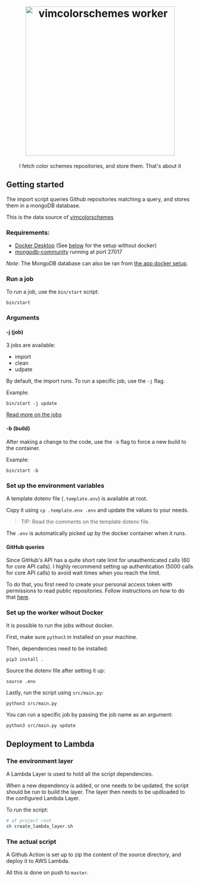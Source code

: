 <h1 align="center">
  <img alt="vimcolorschemes worker" src="https://github.com/vimcolorschemes/worker/blob/media/logo.png?raw=true" width="400" />
</h1>
<p align="center" style="border:none">
  I fetch color schemes repositories, and store them. That's about it
</p>

## Getting started

The import script queries Github repositories matching a query, and stores them in a mongoDB database.

This is the data source of [vimcolorschemes](https://github.com/reobin/vimcolorschemes)

### Requirements:

- [Docker Desktop](https://www.docker.com/products/docker-desktop/) (See [below](#set-up-the-worker-wihout-docker) for the setup without docker)
- [mongodb-community](https://docs.mongodb.com/manual/installation/#mongodb-community-edition-installation-tutorials) running at port 27017

_Note_: The MongoDB database can also be ran from [the app docker setup](https://docs.vimcolorschemes.com/#/installation-guide?id=_1-docker).

### Run a job

To run a job, use the `bin/start` script:

```shell
bin/start
```

### Arguments

#### -j (job)

3 jobs are available:

- import
- clean
- udpate

By default, the import runs. To run a specific job, use the `-j` flag.

Example:

```shell
bin/start -j update
```

[Read more on the jobs](https://docs.vimcolorschemes.com/#/the-worker)

#### -b (build)

After making a change to the code, use the `-b` flag to force a new build to the
container.

Example:

```shell
bin/start -b
```

### Set up the environment variables

A template dotenv file (`.template.env`) is available at root.

Copy it using `cp .template.env .env` and update the values to your needs.

> TIP: Read the comments on the template dotenv file.

The `.env` is automatically picked up by the docker container when it runs.

#### GitHub queries

Since GitHub's API has a quite short rate limit for unauthenticated calls (60 for core API calls).
I highly recommend setting up authentication (5000 calls for core API calls) to avoid wait times when you reach the limit.

To do that, you first need to create your personal access token with permissions to read public repositories. Follow instructions on how to do that [here](https://help.github.com/en/github/authenticating-to-github/creating-a-personal-access-token-for-the-command-line).

### Set up the worker wihout Docker

It is possible to run the jobs without docker.

First, make sure `python3` in installed on your machine.

Then, dependencies need to be installed:

```shell
pip3 install .
```

Source the dotenv file after setting it up:

```shell
source .env
```

Lastly, run the script using `src/main.py`:

```shell
python3 src/main.py
```

You can run a specific job by passing the job name as an argument:

```shell
python3 src/main.py update
```

## Deployment to Lambda

### The environment layer

A Lambda Layer is used to hold all the script dependencies.

When a new dependency is added, or one needs to be updated, the script should be run to build the layer.
The layer then needs to be updloaded to the configured Lambda Layer.

To run the script:

```bash
# at project root
sh create_lambda_layer.sh
```

### The actual script

A Github Action is set up to zip the content of the source directory, and deploy it to AWS Lambda.

All this is done on push to `master`.
